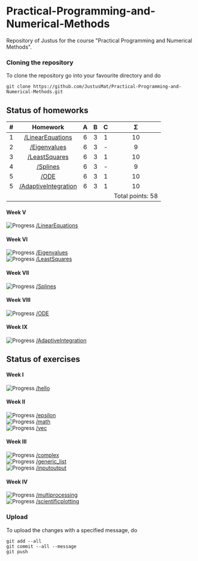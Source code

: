 # Practical-Programming-and-Numerical-Methods
Repository of Justus for the course "Practical Programming and Numerical Methods".
### Cloning the repository
To clone the repository go into your favourite directory and do 
```
git clone https://github.com/JustusMat/Practical-Programming-and-Numerical-Methods.git
```

## Status of homeworks

| #   |                    Homework                    |  A  |  B |  C  |  Σ  |  
|:----|:----------------------------------------------:|:---:|:--:|:---:|:---:|
|1| [/LinearEquations](/Homeworks/LinearEquations) |6|3|1|10|
|2| [/Eigenvalues](/Homeworks/Eigenvalues) |6|3|-|9|
|3| [/LeastSquares](/Homeworks/LeastSquares) |6|3|1|10|
|4| [/Splines](/Homeworks/Splines) |6|3|-|9|
|5| [/ODE](/Homeworks/ODE) |6|3|1|10|
|5| [/AdaptiveIntegration](/Homeworks/AdaptiveIntegration) |6|3|1|10|
|| ||||Total points: 58|




#### Week V
![Progress](https://progress-bar.dev/100/?title=/LinearEquations) [/LinearEquations](/Homeworks/LinearEquations)<br />
#### Week VI
![Progress](https://progress-bar.dev/90/?title=/Eigenvalues) [/Eigenvalues](/Homeworks/Eigenvalues)<br />
![Progress](https://progress-bar.dev/100/?title=/LeastSquares) [/LeastSquares](/Homeworks/LeastSquares)<br />
#### Week VII
![Progress](https://progress-bar.dev/90/?title=/Splines) [/Splines](/Homeworks/Splines)<br />
#### Week VIII
![Progress](https://progress-bar.dev/100/?title=/ODE) [/ODE](/Homeworks/ODE)<br />
#### Week IX
![Progress](https://progress-bar.dev/100/?title=/AdaptiveIntegration) [/AdaptiveIntegration](/Homeworks/AdaptiveIntegration)<br />

## Status of exercises
#### Week I
![Progress](https://progress-bar.dev/100/?title=/hello) [/hello](/Exercises/hello) <br />
#### Week II
![Progress](https://progress-bar.dev/100/?title=/epsilon) [/epsilon](/Exercises/epsilon) <br />
![Progress](https://progress-bar.dev/100/?title=/math) [/math](/Exercises/math)<br />
![Progress](https://progress-bar.dev/100/?title=/vec) [/vec](/Exercises/vec)<br />
#### Week III
![Progress](https://progress-bar.dev/100/?title=/complex) [/complex](/Exercises/complex)<br />
![Progress](https://progress-bar.dev/100/?title=/generic_list) [/generic_list](/Exercises/generic_list)<br />
![Progress](https://progress-bar.dev/100/?title=/inputoutput) [/inputoutput](/Exercises/inputoutput)<br />
#### Week IV
![Progress](https://progress-bar.dev/100/?title=/multiprocessing) [/multiprocessing](/Exercises/multiprocessing)<br />
![Progress](https://progress-bar.dev/100/?title=/scientificplotting) [/scientificplotting](/Exercises/scientificplotting)<br />


### Upload
To upload the changes with a specified message, do
```
git add --all
git commit --all --message
git push 
```